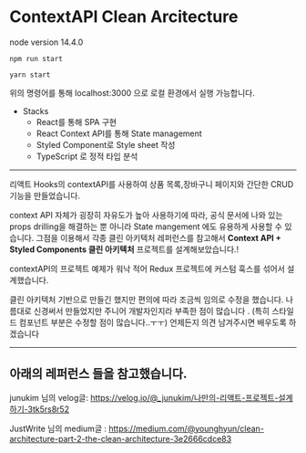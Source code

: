 # ContextAPI Clean Arcitecture

node version 14.4.0

```
npm run start
```

```
yarn start
```

위의 명령어를 통해 localhost:3000 으로 로컬 환경에서 실행 가능합니다.

- Stacks
  - React를 통해 SPA 구현
  - React Context API를 통해 State management
  - Styled Component로 Style sheet 작성
  - TypeScript 로 정적 타입 분석

 <hr/>
 
리액트 Hooks의 contextAPI를 사용하여 상품 목록,장바구니 페이지와 간단한 CRUD 기능을 만들었습니다.

context API 자체가 굉장히 자유도가 높아 사용하기에 따라, 공식 문서에 나와 있는 props drilling을 해결하는 
 뿐 아니라 State mangement 에도 유용하게 사용할 수 있습니다.
그점을 이용해서 각종 클린 아키텍처 레퍼런스를 참고해서
 **Context API + Styled Components 클린 아키텍처** 프로젝트를 설계해보았습니다.!

contextAPI의 프로젝트 예제가 워낙 적어 Redux 프로젝트에 커스텀 훅스를 섞어서 설계했습니다. 

클린 아키텍처 기반으로 만들긴 했지만 편의에 따라 조금씩 임의로 수정을 했습니다. 
나름대로 신경써서 만들었지만 주니어 개발자인지라 부족한 점이 많습니다 .
(특히 스타일드 컴포넌트 부분은 수정할 점이 많습니다..ㅜㅜ)
언제든지 의견 남겨주시면 배우도록 하겠습니다

 <hr/>

## 아래의 레퍼런스 들을 참고했습니다.
junukim 님의 velog글:  https://velog.io/@_junukim/나만의-리액트-프로젝트-설계하기-3tk5rs8r52 

JustWrite 님의 medium글 : https://medium.com/@younghyun/clean-architecture-part-2-the-clean-architecture-3e2666cdce83

